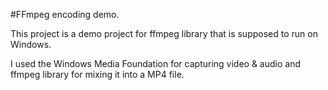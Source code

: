 #FFmpeg encoding demo.

This project is a demo project for ffmpeg library that is supposed to run on Windows.

I used the Windows Media Foundation for capturing video & audio and ffmpeg library for mixing it into a MP4 file.
